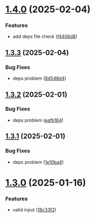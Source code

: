 # [1.4.0](https://github.com/tardis-ksh/tencent-cloud-cdn-push-paths-cache/compare/v1.3.3...v1.4.0) (2025-02-04)


### Features

* add deps file check ([f4406d8](https://github.com/tardis-ksh/tencent-cloud-cdn-push-paths-cache/commit/f4406d8fd4fba377e99eaa7d80234c3c69552e37))



## [1.3.3](https://github.com/tardis-ksh/tencent-cloud-cdn-push-paths-cache/compare/v1.3.2...v1.3.3) (2025-02-04)


### Bug Fixes

* deps problem ([84548d4](https://github.com/tardis-ksh/tencent-cloud-cdn-push-paths-cache/commit/84548d4f2fdd9f8749c9b852e376a2459f963c4b))



## [1.3.2](https://github.com/tardis-ksh/tencent-cloud-cdn-push-paths-cache/compare/v1.3.1...v1.3.2) (2025-02-01)


### Bug Fixes

* deps problem ([eafb164](https://github.com/tardis-ksh/tencent-cloud-cdn-push-paths-cache/commit/eafb164246c0740b2487965103b2293d0583da1d))



## [1.3.1](https://github.com/tardis-ksh/tencent-cloud-cdn-push-paths-cache/compare/v1.3.0...v1.3.1) (2025-02-01)


### Bug Fixes

* deps problem ([1e10ba4](https://github.com/tardis-ksh/tencent-cloud-cdn-push-paths-cache/commit/1e10ba40d78bfc676737ca1e914d6a3a4a47c2bc))



# [1.3.0](https://github.com/tardis-ksh/tencent-cloud-cdn-push-paths-cache/compare/v1.2.0...v1.3.0) (2025-01-16)


### Features

* valid input ([18c33f2](https://github.com/tardis-ksh/tencent-cloud-cdn-push-paths-cache/commit/18c33f2da50ad41086766dd25074bab72ba6eafd))



